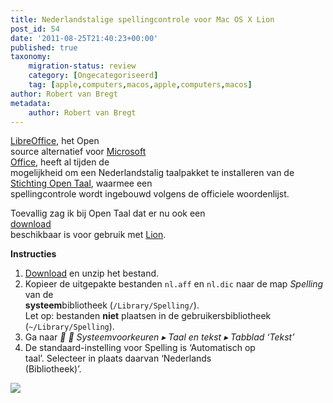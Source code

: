```yaml
---
title: Nederlandstalige spellingcontrole voor Mac OS X Lion
post_id: 54
date: '2011-08-25T21:40:23+00:00'
published: true
taxonomy:
    migration-status: review
    category: [Ongecategoriseerd]
    tag: [apple,computers,macos,apple,computers,macos]
author: Robert van Bregt
metadata:
    author: Robert van Bregt
---
```

[LibreOffice](http://www.libreoffice.org), het Open  
 source alternatief voor [Microsoft  
 Office](http://office.microsoft.com/nl-nl/), heeft al tijden de  
 mogelijkheid om een Nederlandstalig taalpakket te installeren van de  
[Stichting Open Taal](http://www.opentaal.org/), waarmee een  
 spellingcontrole wordt ingebouwd volgens de officiele woordenlijst.

Toevallig zag ik bij Open Taal dat er nu ook een  
[download](http://www.opentaal.org/bestanden/doc_details/17-opentaal-20-voor-apple-lion)  
 beschikbaar is voor gebruik met [Lion](http://www.apple.com/nl/macosx/).

**Instructies**

1. [Download](http://www.opentaal.org/bestanden/doc_download/17-opentaal-20-voor-apple-lion) en unzip het bestand.
2. Kopieer de uitgepakte bestanden `nl.aff` en `nl.dic` naar de map *Spelling* van de  
**systeem**bibliotheek (`/Library/Spelling/`).  
 Let op: bestanden **niet** plaatsen in de gebruikersbibliotheek (`~/Library/Spelling`).
3. Ga naar * ▸ Systeemvoorkeuren ▸ Taal en tekst ▸ Tabblad ‘Tekst’*
4. De standaard-instelling voor Spelling is ‘Automatisch op  
 taal’. Selecteer in plaats daarvan ‘Nederlands  
 (Bibliotheek)’.

[![](https://www.robertvanbregt.nl/blog/wp-content/uploads/2011/08/taal-en-tekst-nederlands-300x267.png)](https://www.robertvanbregt.nl/blog/wp-content/uploads/2011/08/taal-en-tekst-nederlands.png)